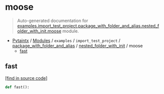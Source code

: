 # moose

> Auto-generated documentation for [examples.import_test_project.package_with_folder_and_alias.nested_folder_with_init.moose](../../../../../examples/import_test_project/package_with_folder_and_alias/nested_folder_with_init/moose.py) module.

- [Pytaintx](../../../../README.md#pytaintx-index) / [Modules](../../../../README.md#pytaintx-modules) / `examples` / `import_test_project` / [package_with_folder_and_alias](../index.md#package_with_folder_and_alias) / [nested_folder_with_init](index.md#nested_folder_with_init) / moose
    - [fast](#fast)

## fast

[[find in source code]](../../../../../examples/import_test_project/package_with_folder_and_alias/nested_folder_with_init/moose.py#L1)

```python
def fast():
```
